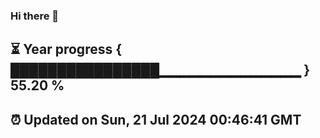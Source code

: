 ### Hi there 👋
⏳ Year progress { ████████████████▁▁▁▁▁▁▁▁▁▁▁▁▁▁ } 55.20 %
---
⏰ Updated on Sun, 21 Jul 2024 00:46:41 GMT
---
